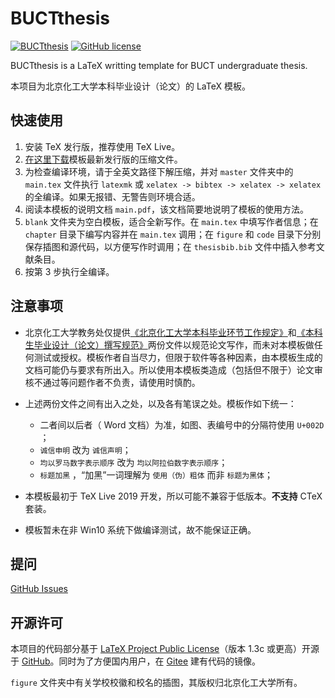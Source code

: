 # BUCTthesis

[![BUCTthesis](https://img.shields.io/badge/BUCTthesis-LaTeX-blue)](https://github.com/Miracle0565/BUCTthesis)
[![GitHub license](https://img.shields.io/github/license/Miracle0565/BUCTthesis)](https://github.com/Miracle0565/BUCTthesis/blob/master/LICENSE)

BUCTthesis is a LaTeX writting template for BUCT undergraduate thesis.

本项目为北京化工大学本科毕业设计（论文）的 LaTeX 模板。

## 快速使用

1. 安装 TeX 发行版，推荐使用 TeX Live。
2. [在这里下载](https://github.com/Miracle0565/BUCTthesis/releases)模板最新发行版的压缩文件。
3. 为检查编译环境，请于全英文路径下解压缩，并对 `master` 文件夹中的  `main.tex` 文件执行 `latexmk` 或 `xelatex -> bibtex -> xelatex -> xelatex` 的全编译。如果无报错、无警告则环境合适。
4. 阅读本模板的说明文档 `main.pdf`，该文档简要地说明了模板的使用方法。
5. `blank` 文件夹为空白模板，适合全新写作。在 `main.tex` 中填写作者信息；在 `chapter` 目录下编写内容并在 `main.tex` 调用；在 `figure` 和 `code` 目录下分别保存插图和源代码，以方便写作时调用；在 `thesisbib.bib` 文件中插入参考文献条目。
6. 按第 3 步执行全编译。

## 注意事项

- 北京化工大学教务处仅提供[《北京化工大学本科毕业环节工作规定》](https://jiaowuchu.buct.edu.cn/2019/0222/c515a22047/page.htm)和[《本科生毕业设计（论文）撰写规范》](https://jiaowuchu.buct.edu.cn/2018/1009/c515a22046/page.htm)两份文件以规范论文写作，而未对本模板做任何测试或授权。模板作者自当尽力，但限于软件等各种因素，由本模板生成的文档可能仍与要求有所出入。所以使用本模板类造成（包括但不限于）论文审核不通过等问题作者不负责，请使用时慎酌。

- 上述两份文件之间有出入之处，以及各有笔误之处。模板作如下统一：
    - 二者间以后者（ Word 文档）为准，如图、表编号中的分隔符使用 `U+002D` ；
    - `诚信申明` 改为 `诚信声明`；
    - `均以罗马数字表示顺序` 改为 `均以阿拉伯数字表示顺序`；
    - `标题加黑` ，“加黑”一词理解为 `使用（伪）粗体` 而非 `标题为黑体`；

- 本模板最初于 TeX Live 2019 开发，所以可能不兼容于低版本。**不支持** CTeX 套装。
- 模板暂未在非 Win10 系统下做编译测试，故不能保证正确。

## 提问

[GitHub Issues](https://github.com/Miracle0565/BUCTthesis/issues)

## 开源许可

本项目的代码部分基于  [LaTeX Project Public License](http://www.latex-project.org/lppl.txt)（版本 1.3c 或更高）开源于 [GitHub](https://github.com/Miracle0565/BUCTthesis)。同时为了方便国内用户，在 [Gitee](https://gitee.com/Miracle0565/BUCTthesis) 建有代码的镜像。

`figure` 文件夹中有关学校校徽和校名的插图，其版权归北京化工大学所有。
